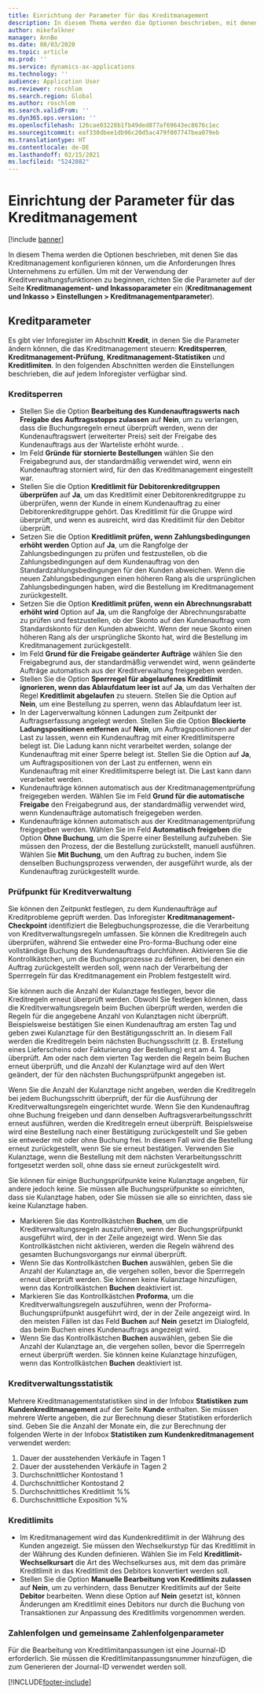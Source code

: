 ```yaml
---
title: Einrichtung der Parameter für das Kreditmanagement
description: In diesem Thema werden die Optionen beschrieben, mit denen Sie das Kreditmanagement konfigurieren können, um die Anforderungen Ihres Unternehmens zu erfüllen.
author: mikefalkner
manager: AnnBe
ms.date: 08/03/2020
ms.topic: article
ms.prod: ''
ms.service: dynamics-ax-applications
ms.technology: ''
audience: Application User
ms.reviewer: roschlom
ms.search.region: Global
ms.author: roschlom
ms.search.validFrom: ''
ms.dyn365.ops.version: ''
ms.openlocfilehash: 126cae03228b1fb49ded877af69643ec8676c1ec
ms.sourcegitcommit: eaf330dbee1db96c20d5ac479f007747bea079eb
ms.translationtype: HT
ms.contentlocale: de-DE
ms.lasthandoff: 02/15/2021
ms.locfileid: "5242882"
---
```

# <a name="credit-management-parameters-setup"></a>Einrichtung der Parameter für das Kreditmanagement

[!include [banner](../includes/banner.md)]

In diesem Thema werden die Optionen beschrieben, mit denen Sie das Kreditmanagement konfigurieren können, um die Anforderungen Ihres Unternehmens zu erfüllen. Um mit der Verwendung der Kreditverwaltungsfunktionen zu beginnen, richten Sie die Parameter auf der Seite **Kreditmanagement- und Inkassoparameter** ein (**Kreditmanagement und Inkasso \> Einstellungen \> Kreditmanagementparameter**).

## <a name="credit-parameters"></a>Kreditparameter

Es gibt vier Inforegister im Abschnitt **Kredit**, in denen Sie die Parameter ändern können, die das Kreditmanagement steuern: **Kreditsperren**, **Kreditmanagement-Prüfung**, **Kreditmanagement-Statistiken** und **Kreditlimiten**. In den folgenden Abschnitten werden die Einstellungen beschrieben, die auf jedem Inforegister verfügbar sind.

### <a name="credit-holds"></a>Kreditsperren

- Stellen Sie die Option **Bearbeitung des Kundenauftragswerts nach Freigabe des Auftragsstopps zulassen** auf **Nein**, um zu verlangen, dass die Buchungsregeln erneut überprüft werden, wenn der Kundenauftragswert (erweiterter Preis) seit der Freigabe des Kundenauftrags aus der Warteliste erhöht wurde. .
- Im Feld **Gründe für stornierte Bestellungen** wählen Sie den Freigabegrund aus, der standardmäßig verwendet wird, wenn ein Kundenauftrag storniert wird, für den das Kreditmanagement eingestellt war.
- Stellen Sie die Option **Kreditlimit für Debitorenkreditgruppen überprüfen** auf **Ja**, um das Kreditlimit einer Debitorenkreditgruppe zu überprüfen, wenn der Kunde in einem Kundenauftrag zu einer Debitorenkreditgruppe gehört. Das Kreditlimit für die Gruppe wird überprüft, und wenn es ausreicht, wird das Kreditlimit für den Debitor überprüft.
- Setzen Sie die Option **Kreditlimit prüfen, wenn Zahlungsbedingungen erhöht werden** Option auf **Ja**, um die Rangfolge der Zahlungsbedingungen zu prüfen und festzustellen, ob die Zahlungsbedingungen auf dem Kundenauftrag von den Standardzahlungsbedingungen für den Kunden abweichen. Wenn die neuen Zahlungsbedingungen einen höheren Rang als die ursprünglichen Zahlungsbedingungen haben, wird die Bestellung im Kreditmanagement zurückgestellt.
- Setzen Sie die Option **Kreditlimit prüfen, wenn ein Abrechnungsrabatt erhöht wird** Option auf **Ja**, um die Rangfolge der Abrechnungsrabatte zu prüfen und festzustellen, ob der Skonto auf den Kundenauftrag vom Standardskonto für den Kunden abweicht. Wenn der neue Skonto einen höheren Rang als der ursprüngliche Skonto hat, wird die Bestellung im Kreditmanagement zurückgestellt.
- Im Feld **Grund für die Freigabe geänderter Aufträge** wählen Sie den Freigabegrund aus, der standardmäßig verwendet wird, wenn geänderte Aufträge automatisch aus der Kreditverwaltung freigegeben werden.
- Stellen Sie die Option **Sperrregel für abgelaufenes Kreditlimit ignorieren, wenn das Ablaufdatum leer ist** auf **Ja**, um das Verhalten der Regel **Kreditlimit abgelaufen** zu steuern. Stellen Sie die Option auf **Nein**, um eine Bestellung zu sperren, wenn das Ablaufdatum leer ist.
- In der Lagerverwaltung können Ladungen zum Zeitpunkt der Auftragserfassung angelegt werden. Stellen Sie die Option **Blockierte Ladungspositionen entfernen** auf **Nein**, um Auftragspositionen auf der Last zu lassen, wenn ein Kundenauftrag mit einer Kreditlimitsperre belegt ist. Die Ladung kann nicht verarbeitet werden, solange der Kundenauftrag mit einer Sperre belegt ist. Stellen Sie die Option auf **Ja**, um Auftragspositionen von der Last zu entfernen, wenn ein Kundenauftrag mit einer Kreditlimitsperre belegt ist. Die Last kann dann verarbeitet werden.
- Kundenaufträge können automatisch aus der Kreditmanagementprüfung freigegeben werden. Wählen Sie im Feld **Grund für die automatische Freigabe** den Freigabegrund aus, der standardmäßig verwendet wird, wenn Kundenaufträge automatisch freigegeben werden.
- Kundenaufträge können automatisch aus der Kreditmanagementprüfung freigegeben werden. Wählen Sie im Feld **Automatisch freigeben** die Option **Ohne Buchung**, um die Sperre einer Bestellung aufzuheben. Sie müssen den Prozess, der die Bestellung zurückstellt, manuell ausführen. Wählen Sie **Mit Buchung**, um den Auftrag zu buchen, indem Sie denselben Buchungsprozess verwenden, der ausgeführt wurde, als der Kundenauftrag zurückgestellt wurde.

### <a name="credit-management-checkpoint"></a>Prüfpunkt für Kreditverwaltung

Sie können den Zeitpunkt festlegen, zu dem Kundenaufträge auf Kreditprobleme geprüft werden. Das Inforegister **Kreditmanagement-Checkpoint** identifiziert die Belegbuchungsprozesse, die die Verarbeitung von Kreditverwaltungsregeln umfassen. Sie können die Kreditregeln auch überprüfen, während Sie entweder eine Pro-forma-Buchung oder eine vollständige Buchung des Kundenauftrags durchführen. Aktivieren Sie die Kontrollkästchen, um die Buchungsprozesse zu definieren, bei denen ein Auftrag zurückgestellt werden soll, wenn nach der Verarbeitung der Sperrregeln für das Kreditmanagement ein Problem festgestellt wird.

Sie können auch die Anzahl der Kulanztage festlegen, bevor die Kreditregeln erneut überprüft werden. Obwohl Sie festlegen können, dass die Kreditverwaltungsregeln beim Buchen überprüft werden, werden die Regeln für die angegebene Anzahl von Kulanztagen nicht überprüft. Beispielsweise bestätigen Sie einen Kundenauftrag am ersten Tag und geben zwei Kulanztage für den Bestätigungsschritt an. In diesem Fall werden die Kreditregeln beim nächsten Buchungsschritt (z. B. Erstellung eines Lieferscheins oder Fakturierung der Bestellung) erst am 4. Tag überprüft. Am oder nach dem vierten Tag werden die Regeln beim Buchen erneut überprüft, und die Anzahl der Kulanztage wird auf den Wert geändert, der für den nächsten Buchungsprüfpunkt angegeben ist.

Wenn Sie die Anzahl der Kulanztage nicht angeben, werden die Kreditregeln bei jedem Buchungsschritt überprüft, der für die Ausführung der Kreditverwaltungsregeln eingerichtet wurde. Wenn Sie den Kundenauftrag ohne Buchung freigeben und dann denselben Auftragsverarbeitungsschritt erneut ausführen, werden die Kreditregeln erneut überprüft. Beispielsweise wird eine Bestellung nach einer Bestätigung zurückgestellt und Sie geben sie entweder mit oder ohne Buchung frei. In diesem Fall wird die Bestellung erneut zurückgestellt, wenn Sie sie erneut bestätigen. Verwenden Sie Kulanztage, wenn die Bestellung mit dem nächsten Verarbeitungsschritt fortgesetzt werden soll, ohne dass sie erneut zurückgestellt wird.

Sie können für einige Buchungsprüfpunkte keine Kulanztage angeben, für andere jedoch keine. Sie müssen alle Buchungsprüfpunkte so einrichten, dass sie Kulanztage haben, oder Sie müssen sie alle so einrichten, dass sie keine Kulanztage haben.

- Markieren Sie das Kontrollkästchen **Buchen**, um die Kreditverwaltungsregeln auszuführen, wenn der Buchungsprüfpunkt ausgeführt wird, der in der Zeile angezeigt wird. Wenn Sie das Kontrollkästchen nicht aktivieren, werden die Regeln während des gesamten Buchungsvorgangs nur einmal überprüft.
- Wenn Sie das Kontrollkästchen **Buchen** auswählen, geben Sie die Anzahl der Kulanztage an, die vergehen sollen, bevor die Sperrregeln erneut überprüft werden. Sie können keine Kulanztage hinzufügen, wenn das Kontrollkästchen **Buchen** deaktiviert ist.
- Markieren Sie das Kontrollkästchen **Proforma**, um die Kreditverwaltungsregeln auszuführen, wenn der Proforma-Buchungsprüfpunkt ausgeführt wird, der in der Zeile angezeigt wird. In den meisten Fällen ist das Feld **Buchen** auf **Nein** gesetzt im Dialogfeld, das beim Buchen eines Kundenauftrags angezeigt wird.
- Wenn Sie das Kontrollkästchen **Buchen** auswählen, geben Sie die Anzahl der Kulanztage an, die vergehen sollen, bevor die Sperrregeln erneut überprüft werden. Sie können keine Kulanztage hinzufügen, wenn das Kontrollkästchen **Buchen** deaktiviert ist.

### <a name="credit-management-statistics"></a>Kreditverwaltungsstatistik

Mehrere Kreditmanagementstatistiken sind in der Infobox **Statistiken zum Kundenkreditmanagement** auf der Seite **Kunde** enthalten. Sie müssen mehrere Werte angeben, die zur Berechnung dieser Statistiken erforderlich sind. Geben Sie die Anzahl der Monate ein, die zur Berechnung der folgenden Werte in der Infobox **Statistiken zum Kundenkreditmanagement** verwendet werden:

1. Dauer der ausstehenden Verkäufe in Tagen 1
2. Dauer der ausstehenden Verkäufe in Tagen 2
3. Durchschnittlicher Kontostand 1
4. Durchschnittlicher Kontostand 2
5. Durchschnittliches Kreditlimit %%
6. Durchschnittliche Exposition %%

### <a name="credit-limits"></a>Kreditlimits

- Im Kreditmanagement wird das Kundenkreditlimit in der Währung des Kunden angezeigt. Sie müssen den Wechselkurstyp für das Kreditlimit in der Währung des Kunden definieren. Wählen Sie im Feld **Kreditlimit-Wechselkursart** die Art des Wechselkurses aus, mit dem das primäre Kreditlimit in das Kreditlimit des Debitors konvertiert werden soll.
- Stellen Sie die Option **Manuelle Bearbeitung von Kreditlimits zulassen** auf **Nein**, um zu verhindern, dass Benutzer Kreditlimits auf der Seite **Debitor** bearbeiten. Wenn diese Option auf **Nein** gesetzt ist, können Änderungen am Kreditlimit eines Debitors nur durch die Buchung von Transaktionen zur Anpassung des Kreditlimits vorgenommen werden.

### <a name="number-sequences-and-shared-number-sequence-parameters"></a>Zahlenfolgen und gemeinsame Zahlenfolgenparameter

Für die Bearbeitung von Kreditlimitanpassungen ist eine Journal-ID erforderlich. Sie müssen die Kreditlimitanpassungsnummer hinzufügen, die zum Generieren der Journal-ID verwendet werden soll.


[!INCLUDE[footer-include](../../includes/footer-banner.md)]